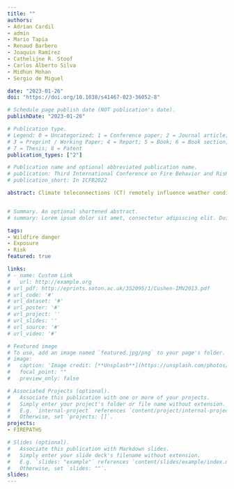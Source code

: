 ```yaml
---
title: ""
authors:
- Adrian Cardil
- admin
- Mario Tapia
- Renaud Barbero
- Joaquin Ramírez
- Cathelijne R. Stoof
- Carlos Alberto Silva
- Midhun Mohan
- Sergio de Miguel 

date: "2023-01-26"
doi: "https://doi.org/10.1038/s41467-023-36052-8"

# Schedule page publish date (NOT publication's date).
publishDate: "2023-01-26"

# Publication type.
# Legend: 0 = Uncategorized; 1 = Conference paper; 2 = Journal article;
# 3 = Preprint / Working Paper; 4 = Report; 5 = Book; 6 = Book section;
# 7 = Thesis; 8 = Patent
publication_types: ["2"]

# Publication name and optional abbreviated publication name.
# publication: Third International Conference on Fire Behavior and RisK
# publication_short: In ICFB2022

abstract: Climate teleconnections (CT) remotely influence weather conditions in many regions on Earth, entailing changes in primary drivers of fire activity such as vegetation biomass accumulation and moisture. We reveal significant relationships between the main global CTs and burned area that vary across and within continents and biomes according to both synchronous and lagged signals, and marked regional patterns. Overall, CTs modulate 52.9% of global burned area, the Tropical North Atlantic mode being the most relevant CT. Here, we summarized the CT-fire relationships into a set of six global CT domains that are discussed by continent, considering the underlying mechanisms relating weather patterns and vegetation types with burned area across the different world’s biomes. Our findings highlight the regional CT-fire relationships worldwide, aiming to further support fire management and policy-making.


# Summary. An optional shortened abstract.
# summary: Lorem ipsum dolor sit amet, consectetur adipiscing elit. Duis posuere tellus ac convallis #placerat. Proin tincidunt magna sed ex sollicitudin condimentum.

tags:
- Wildfire danger
- Exposure
- Risk 
featured: true

links:
# - name: Custom Link
#   url: http://example.org
# url_pdf: http://eprints.soton.ac.uk/352095/1/Cushen-IMV2013.pdf
# url_code: '#'
# url_dataset: '#'
# url_poster: '#'
# url_project: ''
# url_slides: ''
# url_source: '#'
# url_video: '#'

# Featured image
# To use, add an image named `featured.jpg/png` to your page's folder. 
# image:
#   caption: 'Image credit: [**Unsplash**](https://unsplash.com/photos/pLCdAaMFLTE)'
#   focal_point: ""
#   preview_only: false

# Associated Projects (optional).
#   Associate this publication with one or more of your projects.
#   Simply enter your project's folder or file name without extension.
#   E.g. `internal-project` references `content/project/internal-project/index.md`.
#   Otherwise, set `projects: []`.
projects:
- FIREPATHS

# Slides (optional).
#   Associate this publication with Markdown slides.
#   Simply enter your slide deck's filename without extension.
#   E.g. `slides: "example"` references `content/slides/example/index.md`.
#   Otherwise, set `slides: ""`.
slides:
---
```


